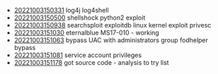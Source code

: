 - [20221003150331](/zet/20221003150331/README.md) log4j log4shell
- [20221003150500](/zet/20221003150500/README.md) shellshock python2 exploit
- [20221003150938](/zet/20221003150938/README.md) searchsploit exploitdb linux kernel exploit privesc
- [20221003151030](/zet/20221003151030/README.md) eternalblue MS17-010 - working
- [20221003151063](/zet/20221003151063/README.md) bypass UAC with administrators group fodhelper bypass
- [20221003151081](/zet/20221003151081/README.md) service account privileges
- [20221003151178](/zet/20221003151178/README.md) got source code - analysis to try list
